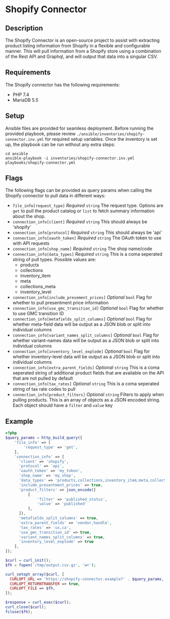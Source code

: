 # Shopify Connector

## Description
The Shopify Connector is an open-source project to assist with extracting product listing information from Shopify in a flexible and configurable manner. This will pull information from a Shopify store using a combination of the Rest API and Graphql, and will output that data into a singular CSV.

## Requirements
The Shopify connector has the following requirements:
- PHP 7.4
- MariaDB 5.5

## Setup
Ansible files are provided for seamless deployment. Before running the provided playbook, please review `./ansible/inventories/shopify-connector.inv.yml` for required setup variables. Once the inventory is set up, the playbook can be run without any extra steps:

```shell
cd ansible
ansible-playbook -i inventories/shopify-connector.inv.yml playbooks/shopify-connector.yml
```

## Flags
The following flags can be provided as query params when calling the Shopify connector to pull data in different ways:

- `file_info[request_type]` _Required_ `string` The request type. Options are `get` to pull the product catalog or `list` to fetch summary information about the shop.
- `connection_info[client]` _Required_ `string` This should always be 'shopify'
- `connection_info[protocol]` _Required_ `string` This should always be 'api'
- `connection_info[oauth_token]` _Required_ `string` The OAuth token to use with API requests
- `connection_info[shop_name]` _Required_ `string` The shop name/code
- `connection_info[data_types]` _Required_ `string` This is a coma seperated string of pull types. Possible values are:
  - products
  - collections
  - inventory_item
  - meta
  - collections_meta
  - inventory_level
- `connection_info[include_presement_prices]` _Optional_ `bool` Flag for whether to pull presentment price information
- `connection_info[use_gmc_transition_id]` _Optional_ `bool` Flag for whether to use GMC transition ID
- `connection_info[metafields_split_columns]` _Optional_ `bool` Flag for whether meta-field data will be output as a JSON blob or split into individual columns
- `connection_info[variant_names_split_columns]` _Optional_ `bool` Flag for whether variant-names data will be output as a JSON blob or split into individual columns
- `connection_info[inventory_level_explode]` _Optional_ `bool` Flag for whether inventory-level data will be output as a JSON blob or split into individual columns
- `connection_info[extra_parent_fields]` _Optional_ `string` This is a coma seperated string of additional product fields that are available on the API that are not pulled by default
- `connection_info[tax_rates]` _Optional_ `string` This is a coma seperated string of tax rate codes to pull
- `connection_info[product_filters]` _Optional_ `string` Filters to apply when pulling products. This is an array of objects as a JSON encoded string. Each object should have a `filter` and `value` key


## Example

```php
<?php
$query_params = http_build_query([
    'file_info' => [
        'request_type' => 'get',
    ],
    'connection_info' => [
      'client' => 'shopify',
      'protocol' => 'api',
      'oauth_token' => 'my_token',
      'shop_name' => 'my_shop',
      'data_types' => 'products,collections,inventory_item,meta,collections_meta,inventory_level',
      'include_presentment_prices' => true,
      'product_filters' => json_encode([
          [
              'filter' => 'published_status',
              'value' => 'published'
          ],
      ]),
      'metafields_split_columns' => true,
      'extra_parent_fields' => 'vendor,handle',
      'tax_rates' => 'us,ca',
      'use_gmc_transition_id' => true,
      'variant_names_split_columns' => true,
      'inventory_level_explode' => true
    ],
]);

$curl = curl_init();
$fh = fopen('/tmp/output.csv.gz', 'w+');

curl_setopt_array($curl, [
  CURLOPT_URL => 'https://shopify-connector.example?' . $query_params,
  CURLOPT_RETURNTRANSFER => true,
  CURLOPT_FILE => $fh,
]);

$response = curl_exec($curl);
curl_close($curl);
fclose($fh);
```
